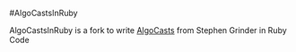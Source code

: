 #AlgoCastsInRuby

AlgoCastsInRuby is a fork to write [AlgoCasts](https://github.com/StephenGrider/AlgoCasts) from Stephen Grinder in Ruby Code

